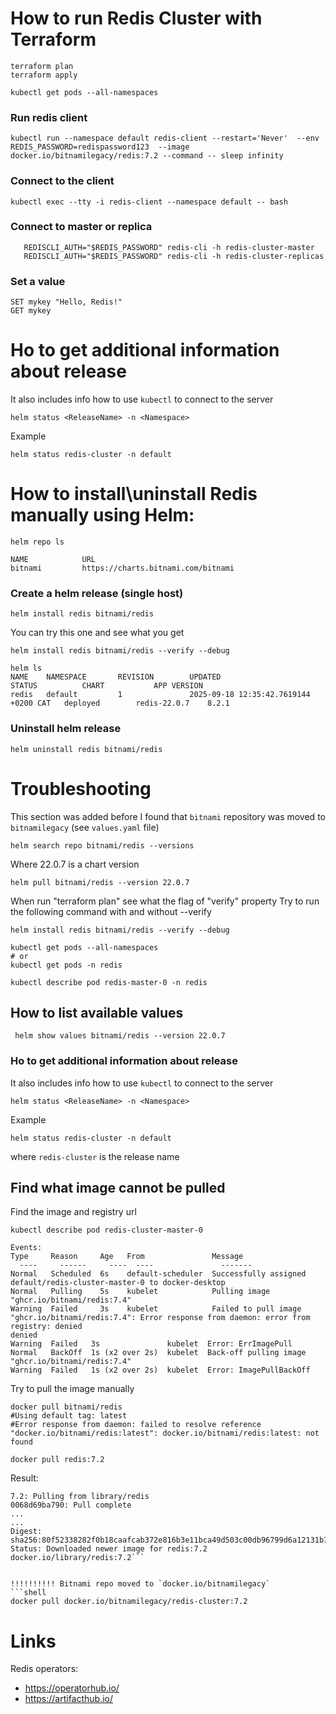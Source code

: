 # How to run Redis Cluster with Terraform

```shell
terraform plan
terraform apply
```

```shell
kubectl get pods --all-namespaces
```

### Run redis client
```shell
kubectl run --namespace default redis-client --restart='Never'  --env REDIS_PASSWORD=redispassword123  --image docker.io/bitnamilegacy/redis:7.2 --command -- sleep infinity
```

### Connect to the client

```shell
kubectl exec --tty -i redis-client --namespace default -- bash
```

### Connect to master or replica

```shell
   REDISCLI_AUTH="$REDIS_PASSWORD" redis-cli -h redis-cluster-master
   REDISCLI_AUTH="$REDIS_PASSWORD" redis-cli -h redis-cluster-replicas
```
### Set a value

```shell
SET mykey "Hello, Redis!"
GET mykey
```

# Ho to get additional information about release
It also includes info how to use `kubectl` to connect to the server
```shell
helm status <ReleaseName> -n <Namespace>
```
Example
```shell
helm status redis-cluster -n default
```


# How to install\uninstall Redis manually using Helm:

```shell
helm repo ls
```
```Log
NAME            URL                                     
bitnami         https://charts.bitnami.com/bitnami
```

### Create a helm release (single host)
```shell
helm install redis bitnami/redis
```

You can try this one and see what you get
```shell
helm install redis bitnami/redis --verify --debug
```


```shell
helm ls
NAME    NAMESPACE       REVISION        UPDATED                                 STATUS          CHART           APP VERSION
redis   default         1               2025-09-18 12:35:42.7619144 +0200 CAT   deployed        redis-22.0.7    8.2.1
```

### Uninstall helm release
```shell
helm uninstall redis bitnami/redis
```

# Troubleshooting

This section was added before I found that `bitnami` repository was moved to `bitnamilegacy` (see `values.yaml` file)

```shell
helm search repo bitnami/redis --versions
```

 Where 22.0.7 is a chart version
```shell
helm pull bitnami/redis --version 22.0.7
```

When run "terraform plan" see what the flag of "verify" property
Try to run the following command with and without --verify
```shell
helm install redis bitnami/redis --verify --debug
```

```shell
kubectl get pods --all-namespaces
# or 
kubectl get pods -n redis 
```
```shell
kubectl describe pod redis-master-0 -n redis
```

## How to list available values
```shell
 helm show values bitnami/redis --version 22.0.7
```

### Ho to get additional information about release 
It also includes info how to use `kubectl` to connect to the server
```shell
helm status <ReleaseName> -n <Namespace>
```
Example
```shell
helm status redis-cluster -n default
```
where `redis-cluster` is the release name

## Find what image cannot be pulled

Find the image and registry url
```shell
kubectl describe pod redis-cluster-master-0
```

```log
Events:
Type     Reason     Age   From               Message
  ----     ------     ----  ----               -------
Normal   Scheduled  6s    default-scheduler  Successfully assigned default/redis-cluster-master-0 to docker-desktop  
Normal   Pulling    5s    kubelet            Pulling image "ghcr.io/bitnami/redis:7.4"  
Warning  Failed     3s    kubelet            Failed to pull image "ghcr.io/bitnami/redis:7.4": Error response from daemon: error from registry: denied  
denied  
Warning  Failed   3s               kubelet  Error: ErrImagePull  
Normal   BackOff  1s (x2 over 2s)  kubelet  Back-off pulling image "ghcr.io/bitnami/redis:7.4"  
Warning  Failed   1s (x2 over 2s)  kubelet  Error: ImagePullBackOff
```


Try to pull the image manually
```shell
docker pull bitnami/redis
#Using default tag: latest
#Error response from daemon: failed to resolve reference "docker.io/bitnami/redis:latest": docker.io/bitnami/redis:latest: not found
```

```shell
docker pull redis:7.2
```
Result:
```log
7.2: Pulling from library/redis  
0068d69ba790: Pull complete  
...  
...  
Digest: sha256:80f52338282f0b18caafcab372e816b3e11bca49d503c00db96799d6a12131b7  
Status: Downloaded newer image for redis:7.2  
docker.io/library/redis:7.2```


!!!!!!!!!! Bitnami repo moved to `docker.io/bitnamilegacy`
```shell
docker pull docker.io/bitnamilegacy/redis-cluster:7.2
```

# Links
Redis operators:
- https://operatorhub.io/
- https://artifacthub.io/